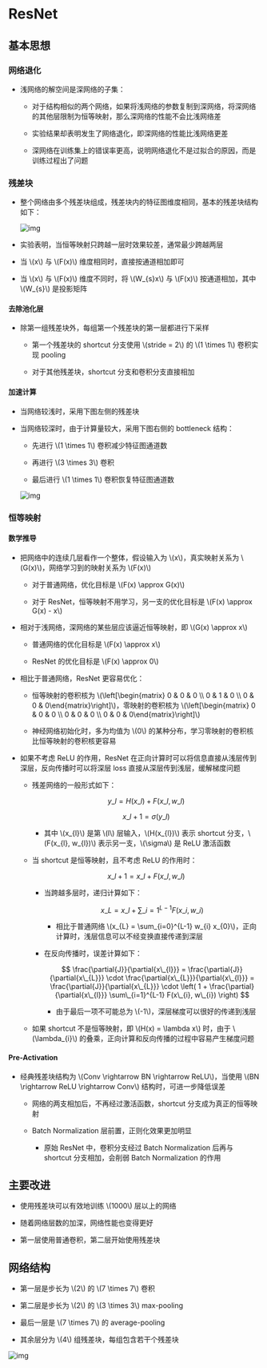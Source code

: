 <script type="text/javascript" src="http://cdn.mathjax.org/mathjax/latest/MathJax.js?config=default"></script>

# ResNet

## 基本思想

### 网络退化

- 浅网络的解空间是深网络的子集：

	- 对于结构相似的两个网络，如果将浅网络的参数复制到深网络，将深网络的其他层限制为恒等映射，那么深网络的性能不会比浅网络差

	- 实验结果却表明发生了网络退化，即深网络的性能比浅网络更差

	- 深网络在训练集上的错误率更高，说明网络退化不是过拟合的原因，而是训练过程出了问题

### 残差块

- 整个网络由多个残差块组成，残差块内的特征图维度相同，基本的残差块结构如下：

	![img](images/resnet_block.png)

- 实验表明，当恒等映射只跨越一层时效果较差，通常最少跨越两层

- 当 \\(x\\) 与 \\(F(x)\\) 维度相同时，直接按通道相加即可

- 当 \\(x\\) 与 \\(F(x)\\) 维度不同时，将 \\(W\_{s}x\\) 与 \\(F(x)\\) 按通道相加，其中 \\(W\_{s}\\) 是投影矩阵

#### 去除池化层

- 除第一组残差块外，每组第一个残差块的第一层都进行下采样

	- 第一个残差块的 shortcut 分支使用 \\(stride = 2\\) 的 \\(1 \times 1\\) 卷积实现 pooling

	- 对于其他残差块，shortcut 分支和卷积分支直接相加

#### 加速计算

- 当网络较浅时，采用下图左侧的残差块

- 当网络较深时，由于计算量较大，采用下图右侧的 bottleneck 结构：

	- 先进行 \\(1 \times 1\\) 卷积减少特征图通道数

	- 再进行 \\(3 \times 3\\) 卷积

	- 最后进行 \\(1 \times 1\\) 卷积恢复特征图通道数

	![img](images/resnet_fast.png)

### 恒等映射

#### 数学推导

- 把网络中的连续几层看作一个整体，假设输入为 \\(x\\)，真实映射关系为 \\(G(x)\\)，网络学习到的映射关系为 \\(F(x)\\)

	- 对于普通网络，优化目标是 \\(F(x) \approx G(x)\\)

	- 对于 ResNet，恒等映射不用学习，另一支的优化目标是 \\(F(x) \approx G(x) - x\\)

- 相对于浅网络，深网络的某些层应该逼近恒等映射，即 \\(G(x) \approx x\\)

	- 普通网络的优化目标是 \\(F(x) \approx x\\)

	- ResNet 的优化目标是 \\(F(x) \approx 0\\)

- 相比于普通网络，ResNet 更容易优化：

	- 恒等映射的卷积核为 \\(\left[\begin{matrix} 0 & 0 & 0 \\\\ 0 & 1 & 0 \\\\ 0 & 0 & 0\end{matrix}\right]\\)，零映射的卷积核为 \\(\left[\begin{matrix} 0 & 0 & 0 \\\\ 0 & 0 & 0 \\\\ 0 & 0 & 0\end{matrix}\right]\\)

	- 神经网络初始化时，多为均值为 \\(0\\) 的某种分布，学习零映射的卷积核比恒等映射的卷积核更容易

- 如果不考虑 ReLU 的作用，ResNet 在正向计算时可以将信息直接从浅层传到深层，反向传播时可以将深层 loss 直接从深层传到浅层，缓解梯度问题

	- 残差网络的一般形式如下：

		$$ y\_{l} = H(x\_{l}) + F(x\_{l}, w\_{l}) $$

		$$ x\_{l+1} = \sigma(y\_{l}) $$

		- 其中 \\(x\_{l}\\) 是第 \\(l\\) 层输入，\\(H(x\_{l})\\) 表示 shortcut 分支，\\(F(x\_{l}, w\_{l})\\) 表示另一支，\\(\sigma\\) 是 ReLU 激活函数

	- 当 shortcut 是恒等映射，且不考虑 ReLU 的作用时：

		$$ x\_{l+1} = x\_{l} + F(x\_{l}, w\_{l}) $$

		- 当跨越多层时，递归计算如下：

			$$ x\_{L} = x\_{l} + \sum\_{i=1}^{L-1} F(x\_{i}, w\_{i}) $$

			- 相比于普通网络 \\(x\_{L} = \sum\_{i=0}^{L-1} w\_{i} x\_{0}\\)，正向计算时，浅层信息可以不经变换直接传递到深层

		- 在反向传播时，误差计算如下：

			$$ \frac{\partial{J}}{\partial{x\_{l}}} = \frac{\partial{J}}{\partial{x\_{L}}} \cdot \frac{\partial{x\_{L}}}{\partial{x\_{l}}} = \frac{\partial{J}}{\partial{x\_{L}}} \cdot \left( 1 + \frac{\partial}{\partial{x\_{l}}} \sum\_{i=1}^{L-1} F(x\_{i}, w\_{i}) \right) $$

			- 由于最后一项不可能总为 \\(-1\\)，深层梯度可以很好的传递到浅层

	- 如果 shortcut 不是恒等映射，即 \\(H(x) = \lambda x\\) 时，由于 \\(\lambda\_{i}\\) 的叠乘，正向计算和反向传播的过程中容易产生梯度问题

#### Pre-Activation

- 经典残差块结构为 \\(Conv \rightarrow BN \rightarrow ReLU\\)，当使用 \\(BN \rightarrow ReLU \rightarrow Conv\\) 结构时，可进一步降低误差

	- 网络的两支相加后，不再经过激活函数，shortcut 分支成为真正的恒等映射

	- Batch Normalization 层前置，正则化效果更加明显

		- 原始 ResNet 中，卷积分支经过 Batch Normalization 后再与 shortcut 分支相加，会削弱 Batch Normalization 的作用

## 主要改进

- 使用残差块可以有效地训练 \\(1000\\) 层以上的网络

- 随着网络层数的加深，网络性能也变得更好

- 第一层使用普通卷积，第二层开始使用残差块

## 网络结构

- 第一层是步长为 \\(2\\) 的 \\(7 \times 7\\) 卷积

- 第二层是步长为 \\(2\\) 的 \\(3 \times 3\\) max-pooling

- 最后一层是 \\(7 \times 7\\) 的 average-pooling

- 其余层分为 \\(4\\) 组残差块，每组包含若干个残差块

![img](images/resnet.png)